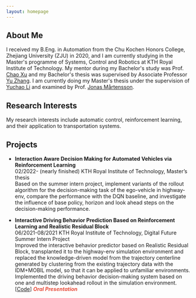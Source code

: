 ```yaml
---
layout: homepage
---
```


## About Me

I received my B.Eng. in Automation from the Chu Kochen Honors College, Zhejiang University (ZJU) in 2020, and I am currently studying in the Master's programme of Systems, Control and Robotics at KTH Royal Institute of Technology. My mentor during my Bachelor's study was Prof. [Chao Xu](https://mypage.zju.edu.cn/en/xu) and my Bachelor's thesis was supervised by Associate Professor [Yu Zhang](https://person.zju.edu.cn/en/zhangyu). I am currently doing my Master's thesis under the supervision of [Yuchao Li](https://yuchaotaigu.github.io/) and examined by Prof. [Jonas Mårtensson](https://www.kth.se/profile/jonas1). 

## Research Interests

My research interests include automatic control, reinforcement learning, and their application to transportation systems.

## Projects

- **Interaction Aware Decision Making for Automated Vehicles via Reinforcement Learning**
  <br>
  02/2022- (nearly finished) KTH Royal Institute of Technology, Master’s thesis
  <br>
  Based on the summer intern project, implement variants of the rollout algorithm for the decision-making task of the ego-vehicle in highway-env, compare the performance with the DQN baseline, and investigate the influence of base policy, horizon and look ahead steps on the decision-making performance.
  

- **Interactive Driving Behavior Prediction Based on Reinforcement Learning and Realistic Residual Block**
  <br>
  06/2021-08/2021 KTH Royal Institute of Technology, Digital Future Summer Intern Project
  <br>
  Improved the interactive behavior predictor based on Realistic Residual Block, transplanted it to the highway-env simulation environment and replaced the knowledge-driven model from the trajectory centerline generated by clustering from the existing trajectory data with the IDM+MOBIL model, so that it can be applied to unfamiliar environments. 
  <br>
 	Implemented the driving behavior decision-making system based on one and multistep lookahead rollout in the simulation environment.
  <br>
  [[Code](https://github.com/ningwak/highway-env-for-data-driven-simulation)] <strong><i style="color:#e74d3c">Oral Presentation</i></strong>
 


